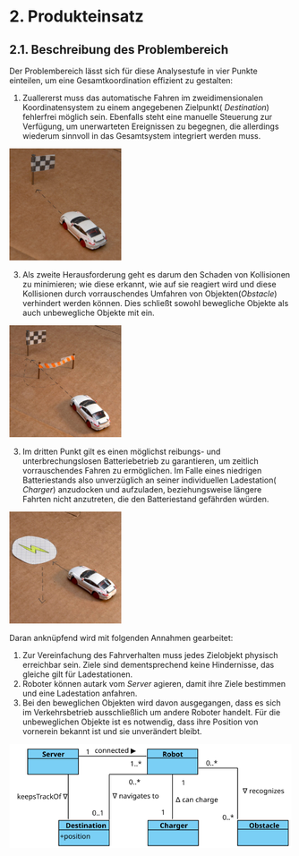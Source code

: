 # 2. Produkteinsatz
## 2.1. Beschreibung des Problembereich
Der Problembereich lässt sich für diese Analysestufe in vier Punkte einteilen, um eine Gesamtkoordination effizient zu gestalten:

1. Zuallererst muss das automatische Fahren im zweidimensionalen Koordinatensystem zu einem angegebenen Zielpunkt( *Destination*) fehlerfrei möglich sein. Ebenfalls steht eine manuelle Steuerung zur Verfügung, um unerwarteten Ereignissen zu begegnen, die allerdings wiederum sinnvoll in das Gesamtsystem integriert werden muss.<br>
<img src="/images/grafikZumProblembereich1.jpg" width="200">

3. Als zweite Herausforderung geht es darum den Schaden von Kollisionen zu minimieren; wie diese erkannt, wie auf sie reagiert wird und diese Kollisionen durch vorrauschendes Umfahren von Objekten(*Obstacle*) verhindert werden können. Dies schließt sowohl bewegliche Objekte als auch unbewegliche Objekte mit ein. <br>
<img src="/images/grafikZumProblembereich2.jpg" width="200">

3. Im dritten Punkt gilt es einen möglichst reibungs- und unterbrechungslosen Batteriebetrieb zu garantieren, um zeitlich vorrauschendes Fahren zu ermöglichen. Im Falle eines niedrigen Batteriestands also unverzüglich an seiner individuellen Ladestation( *Charger*) anzudocken und aufzuladen, beziehungsweise längere Fahrten nicht anzutreten, die den Batteriestand gefährden würden.<br>
<img src="/images/grafikZumProblembereich3.jpg" width="200">

Daran anknüpfend wird mit folgenden Annahmen gearbeitet:

1.	Zur Vereinfachung des Fahrverhalten muss jedes Zielobjekt physisch erreichbar sein. Ziele sind dementsprechend keine Hindernisse, das gleiche gilt für Ladestationen.<br>
2.	Roboter können autark vom *Server* agieren, damit ihre Ziele bestimmen und eine Ladestation anfahren.<br>
3.	Bei den beweglichen Objekten wird davon ausgegangen, dass es sich im Verkehrsbetrieb ausschließlich um andere Roboter handelt. Für die unbeweglichen Objekte ist es notwendig, dass ihre Position von vornerein bekannt ist und sie unverändert bleibt.<br>

<img src="/images/Problembereich.svg">


